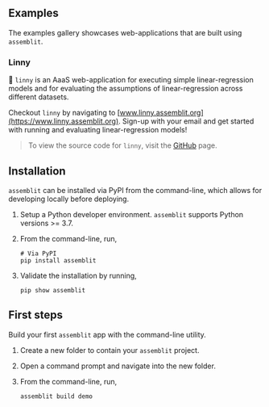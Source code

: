 ## Examples
The examples gallery showcases web-applications that are built using `assemblit`.

### Linny
🚀 `linny` is an AaaS web-application for executing simple linear-regression models and for evaluating the assumptions of linear-regression across different datasets.

Checkout `linny` by navigating to [www.linny.assemblit.org](https://www.linny.assemblit.org). Sign-up with your email and get started with running and evaluating linear-regression models!

> To view the source code for `linny`, visit the [GitHub](https://github.com/thomaseleff/assemblit/examples/linny) page.

## Installation
`assemblit` can be installed via PyPI from the command-line, which allows for developing locally before deploying.

1. Setup a Python developer environment. `assemblit` supports Python versions >= 3.7.
2. From the command-line, run,

   ```
   # Via PyPI
   pip install assemblit
   ```

3. Validate the installation by running,

   ```
   pip show assemblit
   ```

## First steps
Build your first `assemblit` app with the command-line utility.

1. Create a new folder to contain your `assemblit` project.
2. Open a command prompt and navigate into the new folder.
3. From the command-line, run,

   ```
   assemblit build demo
   ```
